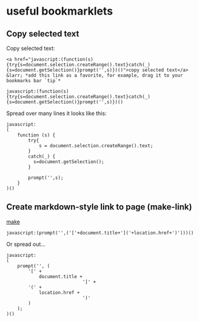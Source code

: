 # useful bookmarklets


## Copy selected text

Copy selected text:

	<a href="javascript:(function(s){try{s=document.selection.createRange().text}catch(_){s=document.getSelection()}prompt('',s)})()">copy selected text</a> &larr; *add this link as a favorite, for example, drag it to your bookmarks bar `tip`*

	javascript:(function(s){try{s=document.selection.createRange().text}catch(_){s=document.getSelection()}prompt('',s)})()


Spread over many lines it looks like this:

	javascript:
	(
		function (s) {
			try{
				s = document.selection.createRange().text;
			}
			catch(_) {
			  s=document.getSelection();
			}
			
			prompt('',s);
		}
	)()




## Create markdown-style link to page (make-link)

[make](link)

	javascript:(prompt('',('['+document.title+']('+location.href+')')))()

Or spread out...
	
	javascript:
	(
		prompt('', (
			'[' +
			    document.title +
			                    ']' +
			'(' +
				location.href +
								')'
			)
		);
	)()


